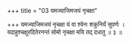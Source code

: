+++
title = "03 यमज्याजिमजयं नृचक्षा"

+++
यमज्याजिमजयं नृचक्षा यं वा श्येनः शकुनिर्यं सुपर्णः ।  
यदाहुश्चक्षुरदितेरनन्तं सोमो नृचक्षा मयि तद् दधातु ॥ ३ ॥
